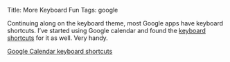 Title: More Keyboard Fun
Tags: google

Continuing along on the keyboard theme, most Google apps have keyboard
shortcuts. I’ve started using Google calendar and found the [keyboard
shortcuts](http://www.google.com/support/calendar/bin/answer.py?hl=en-il&answer=37034)
for it as well. Very handy.

[Google Calendar keyboard
shortcuts](http://www.google.com/support/calendar/bin/answer.py?hl=en-il&answer=37034)
